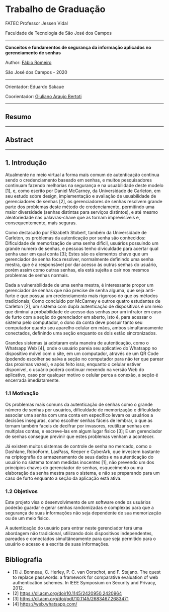 # Trabalho de Graduação
FATEC Professor Jessen Vidal

Faculdade de Tecnologia de São José dos Campos

---

**Conceitos e fundamentos de segurança da informação aplicados no gerenciamento de senhas**

Author: [Fábio Romeiro](https://github.com/FabioRomeiro)

São José dos Campos - 2020

---

Orientador: Eduardo Sakaue

Coorientador: [Giuliano Araujo Bertoti](https://github.com/giulianobertoti)

---

## Resumo

---

## Abstract

---

## 1. Introdução

Atualmente no meio virtual a forma mais comum de autenticação continua sendo o credenciamento baseado em senhas, e muitos pesquisadores continuam fazendo melhorias na segurança e na usuabilidade deste modelo [1], e, como escrito por Daniel McCarney, da Universidade de Carleton, em seu estudo sobre design, implementação e avaliação de usuabilidade de gerenciadores de senhas [2], os gerenciadores de senhas resolvem grande parte dos problemas deste método de credenciamento, permitindo uma maior diversidade (senhas distintas para serviços distintos), e até mesmo aleatoriedade nas palavras-chave que as tornam imprevisíveis e, consequentemente, mais seguras.

Como destacado por Elizabeth Stobert, também da Universidade de Carleton, os problemas da autenticação por senha são conhecidos: Dificuldade de memorização de uma senha dificil, usuários possuindo um grande numero de senhas, e pessoas tenho diviculdade para acertar qual senha usar em qual conta [3]; Estes são os elementos chave que um gerenciador de senha foca resolver, normalmente definindo uma senha mestra, que é a responsável por dar acesso às outras senhas do usuário, porém assim como outras senhas, ela está sujeita a cair nos mesmos problemas de senhas normais.

Dada a vulnerabilidade de uma senha mestra, é interessante propor um gerenciador de senhas que não precise de senha alguma, que seja anti-furto e que possua um credenciamento mais rigoroso do que os métodos tradicionais; Como concluido por McCarney e outros quatro estudantes de Carleton [2], um sistema com dupla autenticação de dispositivos é um meio que diminuí a probabilidade de acesso das senhas por um infrator em caso de furto com a seção do gerenciador em aberto, isto é, para acessar o sistema pelo computador, o dono da conta deve possuír tanto seu computador quanto seu aparelho celular em mãos, ambos simultaneamente conectados, definindo uma seção enquanto os dois estão sincronizados.

Grandes sistemas já adotaram esta maneira de autenticação, como o Whatsapp Web [4], onde o usuário pareia seu aplicativo do Whatsapp no dispositivo móvel com o site, em um computador, através de um QR Code (podendo escolher se salva a seção no computador para não ter que parear das proximas vezes), e após feito isso, enquanto o celular estiver disponível, o usuário poderá continuar mexendo na versão Web do aplicativo, caso por qualquer motivo o celular perca a conexão, a seção é encerrada imediatamente.

### 1.1 Motivação
Os problemas mais comuns da autenticação de senhas como o grande número de senhas por usuários, dificuldade de memorização e dificuldade associar uma senha com uma conta em específico levam os usuários a decisões inseguras, como escolher senhas fáceis de lembrar, o que as tornam também faceis de decifrar por invasores, reutilizar senhas em multiplas contas, e escreve-las em algum lugar físico [3]; E um gerenciador de senhas consegue previnir que estes problemas venham a acontecer.

Já existem muitos sistemas de controle de senha no mercado, como o Dashlane, RoboForm, LasPass, Keeper e CyberArk, que investem bastante na criptografia do armazenamento de seus dados e na autenticação do usuário no sistema tomam medidas inocentes [1], não prevendo um dos principios chaves do gerenciador de senhas, esquecimento ou ma elaboração da senha mestra para o sistema, e não se preparando para um caso de furto enquanto a seção da aplicação está ativa.

### 1.2 Objetivos
Este projeto visa o desenvolvimento de um software onde os usuários poderão guardar e gerar senhas randomizadas e complexas para que a segurança de suas informações não seja dependente de sua memorização ou de um meio físico.

A autenticação do usuário para entrar neste gerenciador terá uma abordagem não tradicional, utilizando dois dispositivos independentes, pareados e conectados simultâneamente para que seja permitido para o usuário o acesso e a escrita de suas informações.

## Bibliografia

- [1] J. Bonneau, C. Herley, P. C. van Oorschot, and F. Stajano. The quest to replace passwords: a framework for comparative evaluation of web authentication schemes. In IEEE Symposium on Security and Privacy, 2012.
- [2] https://dl.acm.org/doi/10.1145/2420950.2420964
- [3] https://dl.acm.org/doi/pdf/10.1145/2683467.2683471
- [4] https://web.whatsapp.com/